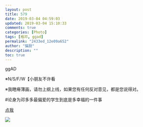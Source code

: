 ```yaml
---
layout: post
title: 579
date: 2019-03-04 04:59:03
updated: 2019-03-04 15:10:33
comments: true
categories: [Photo]
tags: [格邓, ggad]
permalink: "2433ed_12e09a652"
author: "猫厨"
description: ""
toc: true
---
```


<p>ggAD</p> 
<p>※N/S/F/W【小朋友不许看</p> 
<p>※我瞎瘠薄画，请勿上纲上线，如果您有任何反对意见，都是您说得对。</p> 
<p>#论身为邓多多最偏爱的学生到底是多幸福的一件事</p> 
<p><a rel="nofollow" href="https://images-wixmp-ed30a86b8c4ca887773594c2.wixmp.com/intermediary/f/d97cf4c4-1f95-4c79-9e66-10b31d5fac97/dd19obn-e7140707-99ff-4693-a69c-9688726c836e.jpg" target="_blank"  >点我</a></p>

![](/img/img_cVZNdzJtQk9JV2Q2dmFmT3BKMUJLQVBFUDFNS3hIUVF6K1hJeW0wZ2ExRzFDS3RRSTFOUFZ3PT0.png)